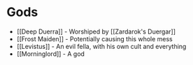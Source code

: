 # Gods 
- [[Deep Duerra]] - Worshiped by [[Zardarok's Duergar]]
- [[Frost Maiden]] - Potentially causing this whole mess
- [[Levistus]] - An evil fella, with his own cult and everything
- [[Morninglord]] - A god